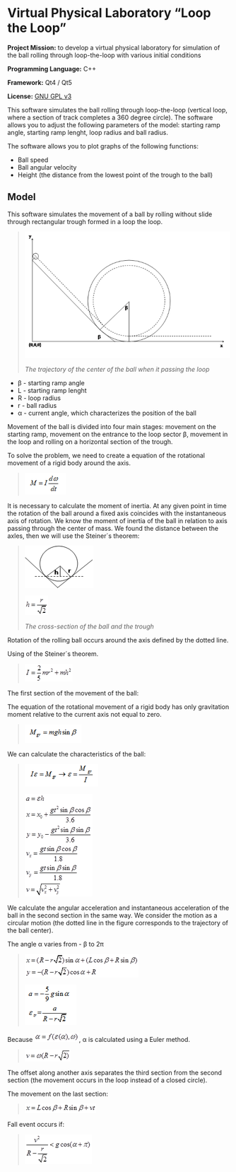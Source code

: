 # Virtual Physical Laboratory “Loop the Loop”

**Project Mission:** to develop a virtual physical laboratory for simulation of the ball rolling through loop-the-loop with various initial conditions

**Programming Language:** C++

**Framework:** Qt4 / Qt5

**License:** [GNU GPL v3](http://www.gnu.org/copyleft/gpl.html)

This software simulates the ball rolling through loop-the-loop (vertical loop, where a section of track completes a 360 degree circle). The software allows you to adjust the following parameters of the model: starting ramp angle, starting ramp lenght, loop radius and ball radius.

The software allows you to plot graphs of the following functions:
 * Ball speed
 * Ball angular velocity
 * Height (the distance from the lowest point of the trough to the ball)

## Model

This software simulates the movement of a ball by rolling without slide through rectangular trough formed in a loop the loop.

> ![image](src/Deathloop/resources/html/help/image001.png)
>
> *The trajectory of the center of the ball when it passing the loop*

 * β - starting ramp angle
 * L - starting ramp lenght
 * R - loop radius
 * r - ball radius
 * α - current angle, which characterizes the position of the ball

Movement of the ball is divided into four main stages: movement on the starting ramp, movement on the entrance to the loop sector β, movement in the loop and rolling on a horizontal section of the trough.

To solve the problem, we need to create a equation of the rotational movement of a rigid body around the axis.

> ![M=I*dω/dt](src/Deathloop/resources/html/help/pic1.PNG)

It is necessary to calculate the moment of inertia. At any given point in time the rotation of the ball around a fixed axis coincides with the instantaneous axis of rotation. We know the moment of inertia of the ball in relation to axis passing through the center of mass. We found the distance between the axles, then we will use the Steiner`s theorem:

> ![image](src/Deathloop/resources/html/help/image002.png)
>
> ![h=r/sqrt(2)](src/Deathloop/resources/html/help/image004.png)
>
> *The cross-section of the ball and the trough*

Rotation of the rolling ball occurs around the axis defined by the dotted line.

Using of the Steiner`s theorem.

> ![I=(2/5)*m*r^2+m*h^2](src/Deathloop/resources/html/help/image006.png)

The first section of the movement of the ball:

The equation of the rotational movement of a rigid body has only gravitation moment relative to the current axis not equal to zero.

> ![M_gr=m*g*h*sin(β)](src/Deathloop/resources/html/help/sn1.PNG)

We can calculate the characteristics of the ball:

> ![I*ε=M_gr -> ε=M_gr/I](src/Deathloop/resources/html/help/sn2.PNG)
>
> ![a=ε*h, x=x_0+g*t^2*sin(β)*cos(β)/3.6, y=y_0-g*t^2*sin(β)*sin(β)/3.6, v_x=g*t*sin(β)*cos(β)/1.8, v_y=g*t*sin(β)*sin(β)/1.8, v=sqrt(v_x^2+v_y^2)](src/Deathloop/resources/html/help/image012.png)

We calculate the angular acceleration and instantaneous acceleration of the ball in the second section in the same way. We consider the motion as a circular motion (the dotted line in the figure corresponds to the trajectory of the ball center).

The angle α varies from - β to 2π

> ![x=(R-r*sqrt(2))*sin(α)+(L*cos(β)+R*sin(β)), y=-(R-r*sqrt(2))*cos(α)+R](src/Deathloop/resources/html/help/image014.png)
>
> ![a=(-5/9)*g*sin(α), ε_tr=a/(R-r*sqrt(2)), y=-(R-r*sqrt(2))*cos(α)+R](src/Deathloop/resources/html/help/sn3.PNG)

Because ![α=f(ε(α),ω)](src/Deathloop/resources/html/help/image018.png), α is calculated using a Euler method.

> ![v=ω*(R-r*sqrt(2))](src/Deathloop/resources/html/help/image020.png)

The offset along another axis separates the third section from the second section (the movement occurs in the loop instead of a closed circle).

The movement on the last section: 

> ![x=L*cos(β)+R*sin(β)+v*t](src/Deathloop/resources/html/help/image022.png)

Fall event occurs if:

> ![v^2/(R-r/2)<g*cos(α+π)](src/Deathloop/resources/html/help/image024.png)


